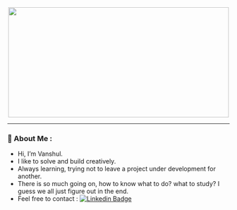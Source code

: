 <div align="center">
  <img src="https://media.giphy.com/media/3o7btQ7dh9a6KC2cUM/giphy.gif" width="500" height="250"/>
</div>

---

### :ant: About Me :
-  Hi, I’m Vanshul.
-  I like to solve and build creatively.
-  Always learning, trying not to leave a project under development for another.
-  There is so much going on, how to know what to do? what to study? I guess we all just figure out in the end. 
-  Feel free to contact : [![Linkedin Badge](https://img.shields.io/badge/-Linkedin-blue?style=flat&logo=Linkedin&logoColor=white)](https://www.linkedin.com/in/vanshul-kumar/)




